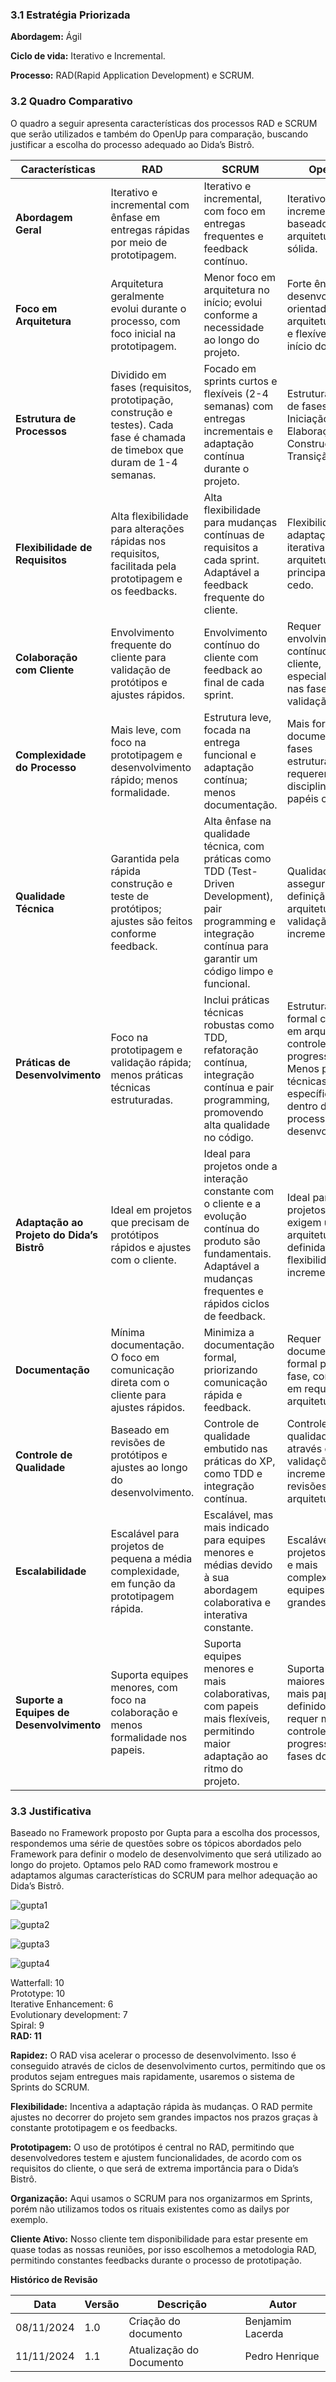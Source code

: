 ### 3.1 **Estratégia Priorizada**

**Abordagem:** Ágil

**Ciclo de vida:** Iterativo e Incremental.

**Processo:** RAD(Rapid Application Development) e SCRUM.

### 3.2 **Quadro Comparativo**

O quadro a seguir apresenta características dos processos RAD e SCRUM que serão utilizados e também do OpenUp para comparação, buscando justificar a escolha do processo adequado ao Dida’s Bistrô.

| Características            | RAD                                        | SCRUM                                      | OpenUP                                     |
|----------------------------|--------------------------------------------|--------------------------------------------|--------------------------------------------|
| **Abordagem Geral**         | Iterativo e incremental com ênfase em entregas rápidas por meio de prototipagem. | Iterativo e incremental, com foco em entregas frequentes e feedback contínuo. | Iterativo, incremental e baseado em arquitetura sólida. |
| **Foco em Arquitetura**     | Arquitetura geralmente evolui durante o processo, com foco inicial na prototipagem. | Menor foco em arquitetura no início; evolui conforme a necessidade ao longo do projeto. | Forte ênfase no desenvolvimento orientado a uma arquitetura sólida e flexível desde o início do projeto. |
| **Estrutura de Processos**  | Dividido em fases (requisitos, prototipação, construção e testes). Cada fase é chamada de timebox que duram de 1-4 semanas. | Focado em sprints curtos e flexíveis (2-4 semanas) com entregas incrementais e adaptação contínua durante o projeto. | Estrutura clara de fases: Iniciação, Elaboração, Construção e Transição. |
| **Flexibilidade de Requisitos** | Alta flexibilidade para alterações rápidas nos requisitos, facilitada pela prototipagem e os feedbacks. | Alta flexibilidade para mudanças contínuas de requisitos a cada sprint. Adaptável a feedback frequente do cliente. | Flexibilidade para adaptações iterativas, com a arquitetura principal definida cedo. |
| **Colaboração com Cliente** | Envolvimento frequente do cliente para validação de protótipos e ajustes rápidos. | Envolvimento contínuo do cliente com feedback ao final de cada sprint. | Requer envolvimento contínuo do cliente, especialmente nas fases de validação. |
| **Complexidade do Processo** | Mais leve, com foco na prototipagem e desenvolvimento rápido; menos formalidade. | Estrutura leve, focada na entrega funcional e adaptação contínua; menos documentação. | Mais formal, com documentação e fases estruturadas, requerendo disciplina e papéis claros. |
| **Qualidade Técnica**       | Garantida pela rápida construção e teste de protótipos; ajustes são feitos conforme feedback. | Alta ênfase na qualidade técnica, com práticas como TDD (Test-Driven Development), pair programming e integração contínua para garantir um código limpo e funcional. | Qualidade assegurada pela definição de arquitetura e validação incremental. |
| **Práticas de Desenvolvimento** | Foco na prototipagem e validação rápida; menos práticas técnicas estruturadas. | Inclui práticas técnicas robustas como TDD, refatoração contínua, integração contínua e pair programming, promovendo alta qualidade no código. | Estrutura mais formal com foco em arquitetura e controle de progresso. Menos práticas técnicas específicas dentro do processo de desenvolvimento. |
| **Adaptação ao Projeto do Dida’s Bistrô** | Ideal em projetos que precisam de protótipos rápidos e ajustes com o cliente. | Ideal para projetos onde a interação constante com o cliente e a evolução contínua do produto são fundamentais. Adaptável a mudanças frequentes e rápidos ciclos de feedback. | Ideal para projetos que exigem uma arquitetura bem definida, mas flexibilidade incremental. |
| **Documentação**           | Mínima documentação. O foco em comunicação direta com o cliente para ajustes rápidos. | Minimiza a documentação formal, priorizando comunicação rápida e feedback. | Requer documentação formal para cada fase, com ênfase em requisitos e arquitetura. |
| **Controle de Qualidade**  | Baseado em revisões de protótipos e ajustes ao longo do desenvolvimento. | Controle de qualidade embutido nas práticas do XP, como TDD e integração contínua. | Controle de qualidade através de validações incrementais e revisões de arquitetura. |
| **Escalabilidade**         | Escalável para projetos de pequena a média complexidade, em função da prototipagem rápida. | Escalável, mas mais indicado para equipes menores e médias devido à sua abordagem colaborativa e interativa constante. | Escalável para projetos maiores e mais complexos, com equipes médias a grandes. |
| **Suporte a Equipes de Desenvolvimento** | Suporta equipes menores, com foco na colaboração e menos formalidade nos papeis. | Suporta equipes menores e mais colaborativas, com papeis mais flexíveis, permitindo maior adaptação ao ritmo do projeto. | Suporta equipes maiores e com mais papeis definidos, pois requer mais controle sobre o progresso e as fases do projeto. |


### 3.3 **Justificativa**

Baseado no Framework proposto por Gupta para a escolha dos processos, respondemos uma série de questões sobre os tópicos abordados pelo Framework para definir o modelo de desenvolvimento que será utilizado ao longo do projeto. Optamos pelo RAD como framework mostrou e adaptamos algumas características do SCRUM para melhor adequação ao Dida’s Bistrô.

![gupta1](./imagens/gupta1.jpeg)

![gupta2](./imagens/gupta2.jpeg)

![gupta3](./imagens/gupta3.jpeg)

![gupta4](./imagens/gupta4.jpeg)


Watterfall: 10<Br>
Prototype: 10<br>
Iterative Enhancement: 6<br>
Evolutionary development: 7<Br>
Spiral: 9<br>
**RAD: 11** 

**Rapidez:**
O RAD visa acelerar o processo de desenvolvimento. Isso é conseguido através de ciclos de desenvolvimento curtos, permitindo que os produtos sejam entregues mais rapidamente, usaremos o sistema de Sprints do SCRUM.

**Flexibilidade:**
Incentiva a adaptação rápida às mudanças. O RAD permite ajustes no decorrer do projeto sem grandes impactos nos prazos graças à constante prototipagem e os feedbacks.

**Prototipagem:**
O uso de protótipos é central no RAD, permitindo que desenvolvedores testem e ajustem funcionalidades, de acordo com os requisitos do cliente, o que será de extrema importância para o Dida’s Bistrô.

**Organização:**
Aqui usamos o SCRUM para nos organizarmos em Sprints, porém não utilizamos todos os rituais existentes como as dailys por exemplo.

**Cliente Ativo:**
Nosso cliente tem disponibilidade para estar presente em quase todas as nossas reuniões, por isso escolhemos a metodologia RAD, permitindo constantes feedbacks durante o processo de prototipação.



**Histórico de Revisão**

| **Data**   | **Versão** | **Descrição**                                                                         | **Autor**                                                                 |
| ---------- | ---------- | ------------------------------------------------------------------------------------- | ------------------------------------------------------------------------- |
| 08/11/2024 | 1\.0 | Criação do documento | Benjamim Lacerda |
| 11/11/2024 | 1\.1 | Atualização do Documento | Pedro Henrique |
